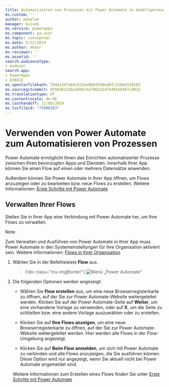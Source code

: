 ```yaml
---
title: Automatisieren von Prozessen mit Power Automate in modellgesteuerten Apps | Microsoft-Dokumentation
ms.custom: ''
author: mduelae
manager: kvivek
ms.service: powerapps
ms.component: pa-user
ms.topic: conceptual
ms.date: 5/22/2019
ms.author: mkaur
ms.reviewer: ''
ms.assetid: ''
search.audienceType:
- enduser
search.app:
- PowerApps
- D365CE
ms.openlocfilehash: 784a12d7ab9c525ee8bb9f68ed8fc2188433d103
ms.sourcegitcommit: 0f0b26122be28d674af0833247b491e9367c4932
ms.translationtype: HT
ms.contentlocale: de-DE
ms.lasthandoff: 11/09/2019
ms.locfileid: "73900383"
---
```

# <a name="use-power-automate-to-automate-processes"></a>Verwenden von Power Automate zum Automatisieren von Prozessen

Power Automate ermöglicht Ihnen das Einrichten automatisierter Prozesse zwischen Ihren bevorzugten Apps und Diensten. Innerhalb Ihrer App können Sie einen Flow auf einen oder mehrere Datensätze anwenden. 

Außerdem können Sie Power Automate in Ihrer App öffnen, um Flows anzuzeigen oder zu bearbeiten bzw. neue Flows zu erstellen.  Weitere Informationen: [Erste Schritte mit Power Automate](https://docs.microsoft.com/flow/getting-started)

## <a name="manage-your-flows"></a>Verwalten Ihrer Flows 
Stellen Sie in Ihrer App eine Verbindung mit Power Automate her, um Ihre Flows zu verwalten.
  
> [!NOTE]
> Zum Verwalten und Ausführen von Power Automate in Ihrer App muss Power Automate in den Systemeinstellungen für Ihre Organisation aktiviert sein. Weitere Informationen:  [Flows in Ihrer Organisation](https://docs.microsoft.com/flow/organization-q-and-a) 
  
1. Wählen Sie in der Befehlsleiste **Flow** aus.  
  
   > [!div class="mx-imgBorder"]
   > ![Menü „Power Automate“](media/flow.png "Menü „Power Automate“") 
  
2. Die folgenden Optionen werden angezeigt:  
  
   -   Wählen Sie **Flow erstellen** aus, um eine neue Browserregisterkarte zu öffnen, auf der Sie zur Power Automate-Website weitergeleitet werden. Klicken Sie auf der Power Automate-Seite auf **Weiter**, um eine vorhandene Vorlage zu verwenden, oder auf **X**, um die Seite zu schließen bzw. eine andere Vorlage auszuwählen oder zu erstellen.  
  
   -   Klicken Sie auf **Ihre Flows anzeigen**, um eine neue Browserregisterkarte zu öffnen, auf der Sie zur Power Automate-Website weitergeleitet werden. Hier werden alle Flows in der Flow-Umgebung angezeigt.  
  
   -   Klicken Sie auf **Beim Flow anmelden**, um sich mit Power Automate zu verbinden und alle Flows anzuzeigen, die Sie ausführen können. Diese Option wird nur angezeigt, wenn Sie aktuell nicht bei Power Automate angemeldet sind.   

    Weitere Informationen zum Erstellen eines Flows finden Sie unter [Erste Schritte mit Power Automate](https://docs.microsoft.com/powerapps/maker/canvas-apps/using-logic-flows#create-a-flow)  
    
 
    
  
